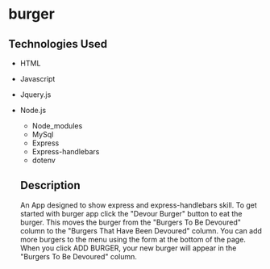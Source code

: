 # burger

## Technologies Used
- HTML
- Javascript
- Jquery.js
- Node.js
  - Node_modules
  - MySql
  - Express
  - Express-handlebars
  - dotenv
  
  ## Description
  An  App designed to show express and express-handlebars skill. To get started with burger app  click the "Devour Burger" button to eat the burger. This moves the burger from the "Burgers To Be Devoured" column to the "Burgers That Have Been Devoured" column. You can add more burgers to the menu using the form at the bottom of the page. When you click ADD BURGER, your new burger will appear in the "Burgers To Be Devoured" column.
